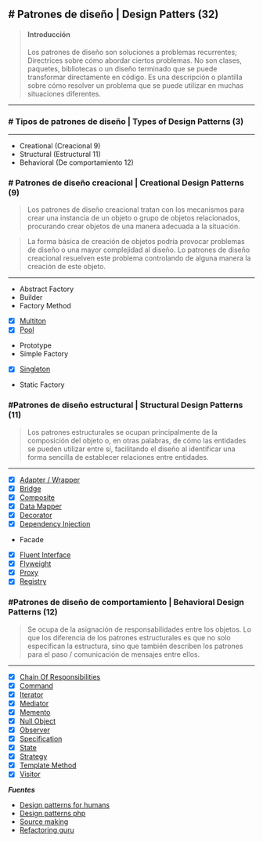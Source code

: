 ## \# Patrones de diseño | Design Patters (32)

> #### Introducción
>Los patrones de diseño son soluciones a problemas recurrentes; Directrices sobre cómo abordar ciertos problemas. No son clases, paquetes, bibliotecas o un diseño terminado que se puede transformar directamente en código. Es una descripción o plantilla sobre cómo resolver un problema que se puede utilizar en muchas situaciones diferentes.
---

### \# Tipos de patrones de diseño | Types of Design Patterns (3)
---

- Creational (Creacional 9)
- Structural (Estructural 11)
- Behavioral (De comportamiento 12)


### \# Patrones de diseño creacional | Creational Design Patterns (9)

>Los patrones de diseño creacional tratan con los mecanismos para crear una instancia de un objeto o grupo de objetos relacionados, procurando crear objetos de una manera adecuada a la situación. 

>La forma básica de creación de objetos podría provocar problemas de diseño o una mayor complejidad al diseño. Lo patrones de diseño creacional resuelven este problema controlando de alguna manera la creación de este objeto.


---

- Abstract Factory
- Builder
- Factory Method
- [x] [Multiton](https://github.com/shortymolinari/Design-Patterns/tree/master/DesignPatterns/Creational/Multiton "Multiton")
- [x] [Pool](https://github.com/shortymolinari/Design-Patterns/tree/master/DesignPatterns/Creational/Pool "Pool")
- Prototype
- Simple Factory
- [x] [Singleton](https://github.com/shortymolinari/Design-Patterns/tree/master/DesignPatterns/Creational/Singleton "Singleton")
- Static Factory


### \#Patrones de diseño estructural | Structural Design Patterns (11)

> Los patrones estructurales se ocupan principalmente de la composición del objeto o, en otras palabras, de cómo las entidades se pueden utilizar entre sí, facilitando el diseño al identificar una forma sencilla de establecer relaciones entre entidades.

---


- [x] [Adapter / Wrapper](https://github.com/shortymolinari/Design-Patterns/tree/master/DesignPatterns/Structural/Adapter)
- [x] [Bridge](https://github.com/shortymolinari/Design-Patterns/tree/master/DesignPatterns/Structural/Bridge)
- [x] [Composite](https://github.com/shortymolinari/Design-Patterns/tree/master/DesignPatterns/Structural/Composite)
- [x] [Data Mapper](https://github.com/shortymolinari/Design-Patterns/tree/master/DesignPatterns/Structural/DataMapper)
- [x] [Decorator](https://github.com/shortymolinari/Design-Patterns/tree/master/DesignPatterns/Structural/Decorator)
- [x] [Dependency Injection](https://github.com/shortymolinari/Design-Patterns/tree/master/DesignPatterns/Structural/DependencyInjection)
- Facade
- [x] [Fluent Interface](https://github.com/shortymolinari/Design-Patterns/tree/master/DesignPatterns/Structural/FluentInterface "Fluent Interface")
- [x] [Flyweight](https://github.com/shortymolinari/Design-Patterns/tree/master/DesignPatterns/Structural/Flyweight "Flyweight")
- [x] [Proxy](https://github.com/shortymolinari/Design-Patterns/tree/master/DesignPatterns/Structural/Proxy "Proxy")
- [x] [Registry](https://github.com/shortymolinari/Design-Patterns/tree/master/DesignPatterns/Structural/Registry "Registry")

### \#Patrones de diseño de comportamiento | Behavioral Design Patterns (12)

>Se ocupa de la asignación de responsabilidades entre los objetos. Lo que los diferencia de los patrones estructurales es que no solo especifican la estructura, sino que también describen los patrones para el paso / comunicación de mensajes entre ellos. 
___


- [x] [Chain Of Responsibilities](https://github.com/shortymolinari/Design-Patterns/tree/master/DesignPatterns/Behavioral/Command)
- [x] [Command](https://github.com/shortymolinari/Design-Patterns/tree/master/DesignPatterns/Behavioral/Command)
- [x] [Iterator](https://github.com/shortymolinari/Design-Patterns/tree/master/DesignPatterns/Behavioral/Iterator)
- [x] [Mediator](https://github.com/shortymolinari/Design-Patterns/tree/master/DesignPatterns/Behavioral/Mediator)
- [x] [Memento](https://github.com/shortymolinari/Design-Patterns/tree/master/DesignPatterns/Behavioral/Memento)
- [x] [Null Object](https://github.com/shortymolinari/Design-Patterns/tree/master/DesignPatterns/Behavioral/NullObject)
- [x] [Observer](https://github.com/shortymolinari/Design-Patterns/tree/master/DesignPatterns/Behavioral/Observer)
- [x] [Specification](https://github.com/shortymolinari/Design-Patterns/tree/master/DesignPatterns/Behavioral/Specification)
- [x] [State](https://github.com/shortymolinari/Design-Patterns/tree/master/DesignPatterns/Behavioral/State)
- [x] [Strategy](https://github.com/shortymolinari/Design-Patterns/tree/master/DesignPatterns/Behavioral/Strategy)
- [x] [Template Method](https://github.com/shortymolinari/Design-Patterns/tree/master/DesignPatterns/Behavioral/TemplateMethod)
- [x] [Visitor](https://github.com/shortymolinari/Design-Patterns/tree/master/DesignPatterns/Behavioral/Visitor)

***Fuentes***

- [Design patterns for humans](https://github.com/kamranahmedse/design-patterns-for-humans)
- [Design patterns php](https://designpatternsphp.readthedocs.io/en/latest/README.html)
- [Source making](https://sourcemaking.com/design_patterns/)
- [Refactoring guru](https://refactoring.guru/design-patterns)
